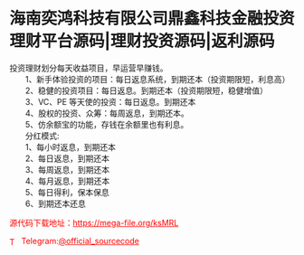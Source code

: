 # 海南奕鸿科技有限公司鼎鑫科技金融投资理财平台源码|理财投资源码|返利源码

投资理财划分每天收益项目，早运营早赚钱。<br>　　1、新手体验投资的项目：每日返息系统，到期还本（投资期限短，利息高）<br>　　2、稳健的投资项目：每日返息。到期还本（投资期限短，稳健增值）<br>　　3、VC、PE 等天使的投资：每日返息。到期还本<br>　　4、股权的投资、众筹：每周返息，到期还本。<br>　　5、仿余额宝的功能，存钱在余额里也有利息。<br>　　分红模式:<br>　　1、每小时返息，到期还本<br>　　2、每日返息，到期还本<br>　　3、每周返息，到期还本<br>　　4、每月返息，到期还本<br>　　5、每日得利，保本保息<br>　　6、到期还本还息<br>


<p style="color: red;">源代码下载地址：<a href="https://mega-file.org/ksMRL" style="color: red;">https://mega-file.org/ksMRL</a></p><p style="color: red;"><img src="https://cdn-icons-png.flaticon.com/512/2111/2111646.png" alt="Telegram Icon" style="width: 16px; vertical-align: middle; margin-right: 5px;">Telegram:<a href="https://t.me/official_sourcecode" style="color: red;">@official_sourcecode</a></p>